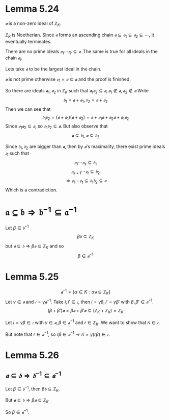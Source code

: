# Lemma 5.24

$𝖆$ is a non-zero ideal of $ℤ_K$.

$ℤ_K$ is Noetherian.
Since $𝖆$ forms an ascending chain
$𝖆 ⊆ 𝖆_1 ⊆ 𝖆_2 ⊆ ⋯$,
it eventually terminates.

There are no prime ideals $𝔭_1 ⋯ 𝔭_r ⊆ 𝖆$.
The same is true for all ideals in the chain $𝖆_i$.

Lets take $𝖆$ to be the largest ideal in the chain.

$𝖆$ is not prime otherwise $𝔭_1 = 𝖆 ⊆ 𝖆$
and the proof is finished.

So there are ideals $𝖆_1, 𝖆_2$ in $ℤ_K$ such that
$𝖆_1 𝖆_2 ⊆ 𝖆,
𝖆_1 \not\in 𝖆,
𝖆_2 \not\in 𝖆$
Write
$$𝔟_1 = 𝖆 + 𝖆_1,
𝔟_2 = 𝖆 + 𝖆_2$$
Then we can see that
$$𝔟_1 𝔟_2 = (𝖆 + 𝖆_1)(𝖆 + 𝖆_2)
= 𝖆 + 𝖆_1 𝖆 + 𝖆_2 𝖆 + 𝖆_1 𝖆_2$$
Since $𝖆_1 𝖆_2 ⊆ 𝖆$, so
$𝔟_1 𝔟_2 ⊆ 𝖆$.
But also observe that
$$𝖆 ⊊ 𝔟_1, 𝖆 ⊊ 𝔟_2$$

Since $𝔟_1, 𝔟_2$ are bigger than $𝖆$, then by $𝖆$'s maximality,
there exist prime ideals $𝔭_i$ such that
$$𝔭_1 ⋯ 𝔭_s ⊆ 𝔟_1$$
$$𝔭_{s+1} ⋯ 𝔭_t ⊆ 𝔟_2$$
$$⇒ 𝔭_1 ⋯ 𝔭_t ⊆ 𝔟_1 𝔟_2
⊆ 𝖆$$
Which is a contradiction.

# $\mathfrak{a ⊆ b ⇒ b^{-1} ⊆ a^{-1}}$

Let $β ∈ 𝔟^{-1}$
$$β 𝔟 ⊆ ℤ_K$$
but $𝖆 ⊆ 𝔟 ⇒ β 𝖆 ⊆ ℤ_K$ and so
$$β ∈ 𝖆^{-1}$$

# Lemma 5.25

$$𝖆^{-1} = \{ α ∈ K : α 𝖆 ⊆ ℤ_K \}$$
Let $γ ∈ 𝖆$ and $𝔠 = γ 𝖆^{-1}$.
Take $i, i' ∈ 𝔠$, then $i = γ β, i' = γ β'$ with
$β, β' ∈ 𝖆^{-1}$.
$$(β + β') 𝖆 = β 𝖆 + β' 𝖆 ⊆ (ℤ_K + ℤ_K) = ℤ_K$$

Let $i = γ β ∈ 𝔠$ with $γ ∈ 𝖆, β ∈ 𝖆^{-1}$ and $r ∈ ℤ_K$.
We want to show that $ri ∈ 𝔠$.

But note that $r ∈ 𝖆^{-1}$, so $r β ∈ 𝖆^{-1} ⇒ ri = γ (r β) ∈ 𝔠$.

# Lemma 5.26

## $𝖆 ⊆ 𝔟 ⇒ 𝔟^{-1} ⊆ 𝖆^{-1}$

Let $β ∈ 𝔟^{-1}$, then $β 𝔟 ⊆ ℤ_K$.

But $𝖆 ⊆ 𝔟 ⇒ β 𝖆 ⊆ ℤ_K$

So $β ∈ 𝖆^{-1}$.


